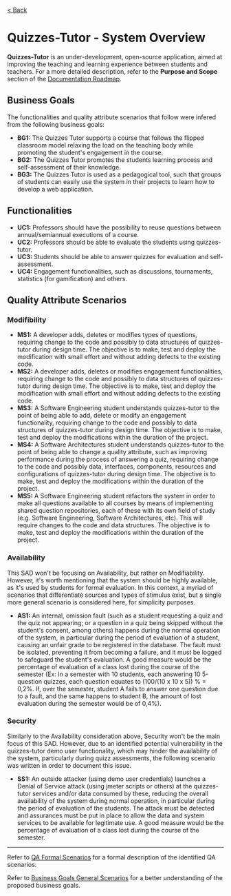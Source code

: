 [< Back](SAD.md)

# Quizzes-Tutor - System Overview

**Quizzes-Tutor** is an under-development, open-source application, aimed at improving the teaching and learning experience between students and teachers. For a more detailed description, refer to the **Purpose and Scope** section of the [Documentation Roadmap](documentation_roadmap.md).

## Business Goals

The functionalities and quality attribute scenarios that follow were infered from the following business goals:

- **BG1:** The Quizzes Tutor supports a course that follows the flipped classroom model relaxing the load on the teaching body while promoting the student's engagement in the course.
- **BG2:** The Quizzes Tutor promotes the students learning process and self-assessment of their knowledge.
- **BG3:** The Quizzes Tutor is used as a pedagogical tool, such that groups of students can easily use the system in their projects to learn how to develop a web application.

## Functionalities

- **UC1:** Professors should have the possibility to reuse questions between annual/semiannual executions of a course.
- **UC2:** Professors should be able to evaluate the students using quizzes-tutor.
- **UC3:** Students should be able to answer quizzes for evaluation and self-assessment.
- **UC4:** Engagement functionalities, such as discussions, tournaments, statistics (for gamification) and others.

## Quality Attribute Scenarios

### Modifibility

- **MS1:** A developer adds, deletes or modifies types of questions, requiring change to the code and possibly to data structures of quizzes-tutor during design time. The objective is to make, test and deploy the modification with small effort and without adding defects to the existing code.
- **MS2:** A developer adds, deletes or modifies engagement functionalities, requiring change to the code and possibly to data structures of quizzes-tutor during design time. The objective is to make, test and deploy the modification with small effort and without adding defects to the existing code.
- **MS3:** A Software Engineering student understands quizzes-tutor to the point of being able to add, delete or modify an engagement functionality, requiring change to the code and possibly to data structures of quizzes-tutor during design time. The objective is to make, test and deploy the modifications within the duration of the project.
- **MS4:** A Software Architectures student understands quizzes-tutor to the point of being able to change a quality attribute, such as improving performance during the process of answering a quiz, requiring change to the code and possibly data, interfaces, components, resources and configurations of quizzes-tutor during design time. The objective is to make, test and deploy the modifications within the duration of the project. 
- **MS5:** A Software Engineering student refactors the system in order to make all questions available to all courses by means of implementing shared question repositories, each of these with its own field of study (e.g. Software Engineering, Software Architectures, etc). This will require changes to the code and data structures. The objective is to make, test and deploy the modifications within the duration of the project.

### Availability

This SAD won't be focusing on Availability, but rather on Modifiability. However, it's worth mentioning that the system should be highly available, as it's used by students for formal evaluation. In this context, a myriad of scenarios that differentiate sources and types of stimulus exist, but a single more general scenario is considered here, for simplicity purposes.

- **AS1:** An internal, omission fault (such as a student requesting a quiz and the quiz not appearing; or a question in a quiz being skipped without the student's consent, among others) happens during the normal operation of the system, in particular during the period of evaluation of a student, causing an unfair grade to be registered in the database. The fault must be isolated, preventing it from becoming a failure, and it must be logged to safeguard the student's evaluation. A good measure would be the percentage of evaluation of a class lost during the course of the semester (Ex: In a semester with 10 students, each answering 10 5-question quizzes, each question equates to (100/(10 x 10 x 5)) % = 0,2%. If, over the semester, student A fails to answer one question due to a fault, and the same happens to student B, the amount of lost evaluation during the semester would be of 0,4%).

### Security 

Similarly to the Availability consideration above, Security won't be the main focus of this SAD. However, due to an identified potential vulnerability in the quizzes-tutor demo user functionality, which may hinder the availability of the system, particularly during quizz assessments, the following scenario was written in order to document this issue.

- **SS1:** An outside attacker (using demo user credentials) launches a Denial of Service attack (using jmeter scripts or others) at the quizzes-tutor services and/or data consumed by these, reducing the overall availability of the system during normal operation, in particular during the period of evaluation of the students. The attack must be detected and assurances must be put in place to allow the data and system services to be available for legitimate use. A good measure would be the percentage of evaluation of a class lost during the course of the semester.

---

Refer to [QA Formal Scenarios](quality_attribute_formal_scenarios.md) for a formal description of the identified QA scenarios.

Refer to [Business Goals General Scenarios](business_goals_general_scenarios.md) for a better understanding of the proposed business goals.

